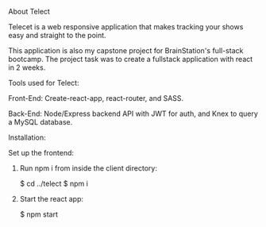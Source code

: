 About Telect

Telecet is a web responsive application that makes tracking your shows easy and straight to the point.

This application is also my capstone project for BrainStation's full-stack bootcamp.
The project task was to create a fullstack application with react in 2 weeks.

Tools used for Telect:

Front-End:
Create-react-app, react-router, and SASS.

Back-End:
Node/Express backend API with JWT for auth, and Knex to query a MySQL database.

Installation:

Set up the frontend:

1. Run npm i from inside the client directory:

   $ cd ../telect
   $ npm i

2. Start the react app:

   $ npm start
